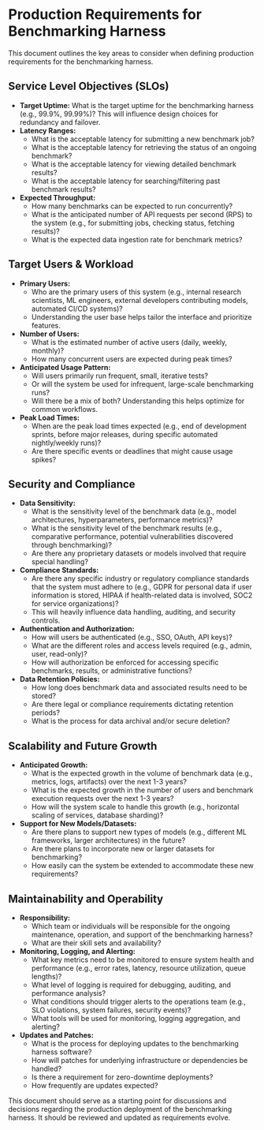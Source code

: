 # Production Requirements for Benchmarking Harness

This document outlines the key areas to consider when defining production requirements for the benchmarking harness.

## Service Level Objectives (SLOs)

- **Target Uptime:** What is the target uptime for the benchmarking harness (e.g., 99.9%, 99.99%)? This will influence design choices for redundancy and failover.
- **Latency Ranges:**
    - What is the acceptable latency for submitting a new benchmark job?
    - What is the acceptable latency for retrieving the status of an ongoing benchmark?
    - What is the acceptable latency for viewing detailed benchmark results?
    - What is the acceptable latency for searching/filtering past benchmark results?
- **Expected Throughput:**
    - How many benchmarks can be expected to run concurrently?
    - What is the anticipated number of API requests per second (RPS) to the system (e.g., for submitting jobs, checking status, fetching results)?
    - What is the expected data ingestion rate for benchmark metrics?

## Target Users & Workload

- **Primary Users:**
    - Who are the primary users of this system (e.g., internal research scientists, ML engineers, external developers contributing models, automated CI/CD systems)?
    - Understanding the user base helps tailor the interface and prioritize features.
- **Number of Users:**
    - What is the estimated number of active users (daily, weekly, monthly)?
    - How many concurrent users are expected during peak times?
- **Anticipated Usage Pattern:**
    - Will users primarily run frequent, small, iterative tests?
    - Or will the system be used for infrequent, large-scale benchmarking runs?
    - Will there be a mix of both? Understanding this helps optimize for common workflows.
- **Peak Load Times:**
    - When are the peak load times expected (e.g., end of development sprints, before major releases, during specific automated nightly/weekly runs)?
    - Are there specific events or deadlines that might cause usage spikes?

## Security and Compliance

- **Data Sensitivity:**
    - What is the sensitivity level of the benchmark data (e.g., model architectures, hyperparameters, performance metrics)?
    - What is the sensitivity level of the benchmark results (e.g., comparative performance, potential vulnerabilities discovered through benchmarking)?
    - Are there any proprietary datasets or models involved that require special handling?
- **Compliance Standards:**
    - Are there any specific industry or regulatory compliance standards that the system must adhere to (e.g., GDPR for personal data if user information is stored, HIPAA if health-related data is involved, SOC2 for service organizations)?
    - This will heavily influence data handling, auditing, and security controls.
- **Authentication and Authorization:**
    - How will users be authenticated (e.g., SSO, OAuth, API keys)?
    - What are the different roles and access levels required (e.g., admin, user, read-only)?
    - How will authorization be enforced for accessing specific benchmarks, results, or administrative functions?
- **Data Retention Policies:**
    - How long does benchmark data and associated results need to be stored?
    - Are there legal or compliance requirements dictating retention periods?
    - What is the process for data archival and/or secure deletion?

## Scalability and Future Growth

- **Anticipated Growth:**
    - What is the expected growth in the volume of benchmark data (e.g., metrics, logs, artifacts) over the next 1-3 years?
    - What is the expected growth in the number of users and benchmark execution requests over the next 1-3 years?
    - How will the system scale to handle this growth (e.g., horizontal scaling of services, database sharding)?
- **Support for New Models/Datasets:**
    - Are there plans to support new types of models (e.g., different ML frameworks, larger architectures) in the future?
    - Are there plans to incorporate new or larger datasets for benchmarking?
    - How easily can the system be extended to accommodate these new requirements?

## Maintainability and Operability

- **Responsibility:**
    - Which team or individuals will be responsible for the ongoing maintenance, operation, and support of the benchmarking harness?
    - What are their skill sets and availability?
- **Monitoring, Logging, and Alerting:**
    - What key metrics need to be monitored to ensure system health and performance (e.g., error rates, latency, resource utilization, queue lengths)?
    - What level of logging is required for debugging, auditing, and performance analysis?
    - What conditions should trigger alerts to the operations team (e.g., SLO violations, system failures, security events)?
    - What tools will be used for monitoring, logging aggregation, and alerting?
- **Updates and Patches:**
    - What is the process for deploying updates to the benchmarking harness software?
    - How will patches for underlying infrastructure or dependencies be handled?
    - Is there a requirement for zero-downtime deployments?
    - How frequently are updates expected?

This document should serve as a starting point for discussions and decisions regarding the production deployment of the benchmarking harness. It should be reviewed and updated as requirements evolve.
